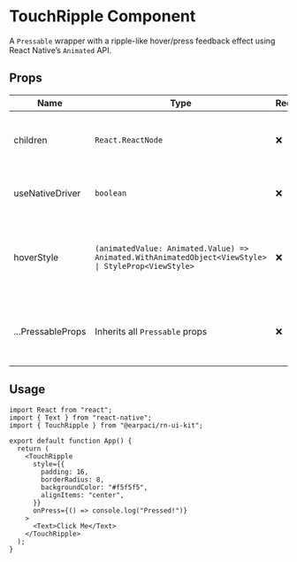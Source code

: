 # TouchRipple Component

A `Pressable` wrapper with a ripple-like hover/press feedback effect using React Native’s `Animated` API.

## Props

| Name              | Type                                                                                                | Required | Default | Description                                                           |
| ----------------- | --------------------------------------------------------------------------------------------------- | -------- | ------- | --------------------------------------------------------------------- |
| children          | `React.ReactNode`                                                                                   | ❌       | -       | The content to render inside the pressable.                           |
| useNativeDriver   | `boolean`                                                                                           | ❌       | `false` | Whether to use native driver for animations.                          |
| hoverStyle        | `(animatedValue: Animated.Value) => Animated.WithAnimatedObject<ViewStyle> \| StyleProp<ViewStyle>` | ❌       | -       | Custom hover/press style function, receives animated value.           |
| ...PressableProps | Inherits all `Pressable` props                                                                      | ❌       | -       | Supports all standard `Pressable` props like `onPress`, `style`, etc. |

## Usage

```tsx
import React from "react";
import { Text } from "react-native";
import { TouchRipple } from "@earpaci/rn-ui-kit";

export default function App() {
  return (
    <TouchRipple
      style={{
        padding: 16,
        borderRadius: 8,
        backgroundColor: "#f5f5f5",
        alignItems: "center",
      }}
      onPress={() => console.log("Pressed!")}
    >
      <Text>Click Me</Text>
    </TouchRipple>
  );
}
```
